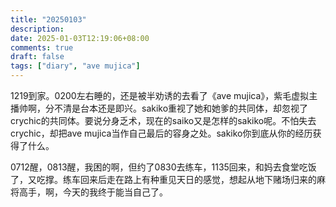 ```yaml
---
title: "20250103"
description: 
date: 2025-01-03T12:19:06+08:00
comments: true
draft: false
tags: ["diary", "ave mujica"]
---
```

1219到家。0200左右睡的，还是被半劝诱的去看了《ave mujica》，紫毛虚拟主播帅啊，分不清是台本还是即兴。sakiko重视了她和她爹的共同体，却忽视了crychic的共同体。要说分身乏术，现在的saiko又是怎样的sakiko呢。不怕失去crychic，却把ave mujica当作自己最后的容身之处。sakiko你到底从你的经历获得了什么。

0712醒，0813醒，我困的啊，但约了0830去练车，1135回来，和妈去食堂吃饭了，又吃撑。练车回来后走在路上有种重见天日的感觉，想起从地下赌场归来的麻将高手，啊，今天的我终于能当自己了。